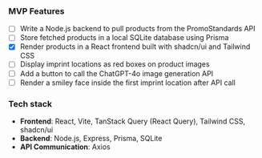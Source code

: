 ### MVP Features
- [ ] Write a Node.js backend to pull products from the PromoStandards API
- [ ] Store fetched products in a local SQLite database using Prisma
- [x] Render products in a React frontend built with shadcn/ui and Tailwind CSS
- [ ] Display imprint locations as red boxes on product images
- [ ] Add a button to call the ChatGPT-4o image generation API
- [ ] Render a smiley face inside the first imprint location after API call

### Tech stack
- **Frontend**: React, Vite, TanStack Query (React Query), Tailwind CSS, shadcn/ui
- **Backend**: Node.js, Express, Prisma, SQLite
- **API Communication**: Axios